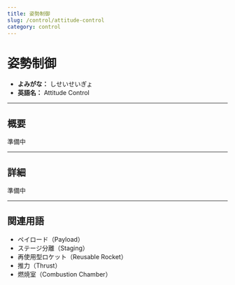 ```yaml
---
title: 姿勢制御
slug: /control/attitude-control
category: control
---
```


# 姿勢制御

- **よみがな：** しせいせいぎょ  
- **英語名：** Attitude Control  

---

## 概要

準備中  

---

## 詳細

準備中  

---

## 関連用語

- ペイロード（Payload）
- ステージ分離（Staging）
- 再使用型ロケット（Reusable Rocket）
- 推力（Thrust）
- 燃焼室（Combustion Chamber）
